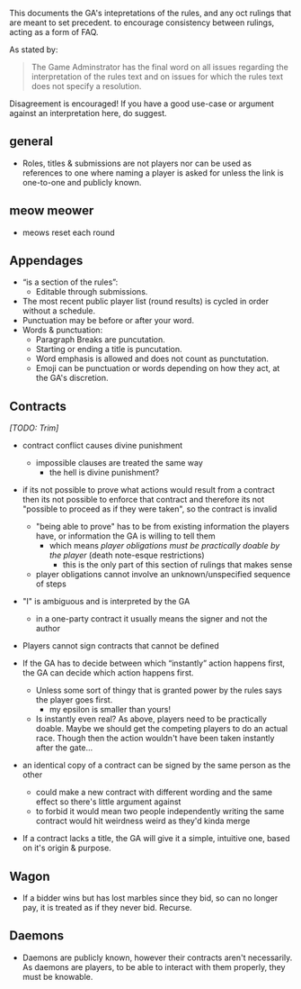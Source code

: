 This documents the GA's intepretations of the rules, and any oct rulings that are meant to set precedent. to encourage consistency between rulings, acting as a form of FAQ.

As stated by:
> The Game Adminstrator has the final word on all issues regarding the interpretation of the rules text and on issues for which the rules text does not specify a resolution.

Disagreement is encouraged!
If you have a good use-case or argument against an interpretation here, do suggest.

## general
- Roles, titles & submissions are not players nor can be used as references to one where naming a player is asked for unless the link is one-to-one and publicly known.
  
## meow meower
- meows reset each round

## Appendages
- “is a section of the rules”:
  - Editable through submissions.
- The most recent public player list (round results) is cycled in order without a schedule.
- Punctuation may be before or after your word.
- Words & punctuation:
  - Paragraph Breaks are puncutation.
  - Starting or ending a title is puncutation.
  - Word emphasis is allowed and does not count as punctutation.
  - Emoji can be punctuation or words depending on how they act, at the GA's discretion.

## Contracts
*[TODO: Trim]*
- contract conflict causes divine punishment
  - impossible clauses are treated the same way
    - the hell is divine punishment?
- if its not possible to prove what actions would result from a contract then its not possible to enforce that contract and therefore its not "possible to proceed as if they were taken", so the contract is invalid
  - "being able to prove" has to be from existing information the players have, or information the GA is willing to tell them
    - which means *player obligations must be practically doable by the player* (death note-esque restrictions)
      - this is the only part of this section of rulings that makes sense
  - player obligations cannot involve an unknown/unspecified sequence of steps
- "I" is ambiguous and is interpreted by the GA
  - in a one-party contract it usually means the signer and not the author
- Players cannot sign contracts that cannot be defined
- If the GA has to decide between which “instantly” action happens first, the GA can decide which action happens first.
  - Unless some sort of thingy that is granted power by the rules says the player goes first.
    - my epsilon is smaller than yours!
  - Is instantly even real?  As above, players need to be practically doable.  Maybe we should get the competing players to do an actual race.  Though then the action wouldn't have been taken instantly after the gate…
- an identical copy of a contract can be signed by the same person as the other
  - could make a new contract with different wording and the same effect so there's little argument against
  - to forbid it would mean two people independently writing the same contract would hit weirdness weird as they'd kinda merge

- If a contract lacks a title, the GA will give it a simple, intuitive one, based on it's origin & purpose.

## Wagon
- If a bidder wins but has lost marbles since they bid, so can no longer pay, it is treated as if they never bid.  Recurse.

## Daemons
- Daemons are publicly known, however their contracts aren't necessarily.  As daemons are players, to be able to interact with them properly, they must be knowable.

